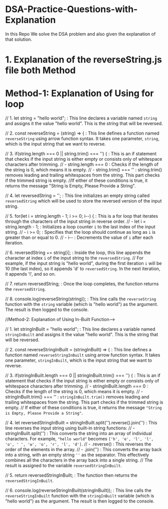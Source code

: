 # DSA-Practice-Questions-with-Explanation
In this Repo We solve the DSA problem and also given the explanation of that solution.

# 1. Explanation of the reverseString.js file both Method
<h1>Method-1: Explanation of Using for loop</h1>

// 1. let string = "hello world"; : This line declares a variable named `string` and assigns it the value "hello world". This is the string that will be reversed.

// 2. const reverseString = (string) => { : This line defines a function named `reverseString` using arrow function syntax. It takes one parameter, `string`, which is the input string that we want to reverse.

// 3. if(string.length === 0 || string.trim() === '') { : This is an if statement that checks if the input string is either empty or consists only of whitespace characters after trimming.
//    - string.length === 0 : Checks if the length of the string is 0, which means it is empty.
//    -  string.trim() === '' : string.trim() removes leading and trailing whitespaces from the       string. This part checks if the trimmed string is empty.
//If either of these conditions is true, it returns the message "String is Empty, Please Provide a String".

// 4. let reversedString = ''; : This line initializes an empty string called `reversedString` which will be used to store the reversed version of the input string.

// 5. for(let  i = string.length - 1; i >= 0; i--) { : This is a for loop that iterates through the characters of the input string in reverse order.
//    - let i = string.length - 1; : Initializes a loop counter `i` to the last index of the input string.
//    - i >= 0; : Specifies that the loop should continue as long as `i` is greater than or equal to 0.
//    - i-- : Decrements the value of `i` after each iteration.

// 6. reversedString += string[i]; : Inside the loop, this line appends the character at index `i` of the input string to the `reversedString`.
//    For example, if the input string is "hello world", during the first iteration `i` will be 10 (the last index), so it appends 'd' to `reversedString`. In the next iteration, it appends 'l', and so on.

// 7. return reversedString; : Once the loop completes, the function returns the `reversedString`.

// 8. console.log(reverseString(string)); : This line calls the `reverseString` function with the `string` variable (which is "hello world") as the argument. The result is then logged to the console.


//Method-2: Explanation of Using In-Built Function-->

// 1. let stringInBuilt = "hello world"; : This line declares a variable named `stringInBuilt` and assigns it the value "hello world". This is the string that will be reversed.

// 2. const reverseStringInBuilt = (stringInBuilt) => { : This line defines a function named `reverseStringInBuilt` using arrow function syntax. It takes one parameter, `stringInBuilt`, which is the input string that we want to reverse.

// 3. if(stringInBuilt.length === 0 || stringInBuilt.trim() === '') { : This is an if statement that checks if the input string is either empty or consists only of whitespace characters after trimming.
//    - stringInBuilt.length === 0 : Checks if the length of the string is 0, which means it is empty.
//    - stringInBuilt.trim() === '' : `stringInBuilt.trim()` removes leading and trailing whitespaces from the string. This part checks if the trimmed string is empty.
//    If either of these conditions is true, it returns the message `"String is Empty, Please Provide a String"`.

// 4. let reversedStringInBuilt = stringInBuilt.split('').reverse().join('') : This line reverses the input string using built-in string functions:
//    - stringInBuilt.split('') : This converts the string into an array of individual characters. For example, `"hello world"` becomes `['h', 'e', 'l', 'l', 'o', ' ', 'w', 'o', 'r', 'l', 'd']`.
//    - .reverse() : This reverses the order of the elements in the array.
//    - .join('') : This converts the array back into a string, with an empty string `''` as the separator. This effectively combines all the characters in the array back into a single string.
//    The result is assigned to the variable `reversedStringInBuilt`.

// 5. return reversedStringInBuilt; : The function then returns the `reversedStringInBuilt`.

// 6. console.log(reverseStringInBuilt(stringInBuilt)); : This line calls the `reverseStringInBuilt` function with the `stringInBuilt` variable (which is "hello world") as the argument. The result is then logged to the console.
